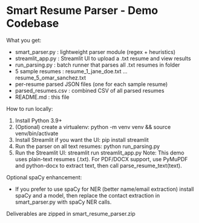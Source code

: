 Smart Resume Parser - Demo Codebase
=====================================

What you get:
- smart_parser.py       : lightweight parser module (regex + heuristics)
- streamlit_app.py      : Streamlit UI to upload a .txt resume and view results
- run_parsing.py        : batch runner that parses all .txt resumes in folder
- 5 sample resumes      : resume_1_jane_doe.txt ... resume_5_omar_sanchez.txt
- per-resume parsed JSON files (one for each sample resume)
- parsed_resumes.csv    : combined CSV of all parsed resumes
- README.md             : this file

How to run locally:
1. Install Python 3.9+
2. (Optional) create a virtualenv: python -m venv venv && source venv/bin/activate
3. Install Streamlit if you want the UI: pip install streamlit
4. Run the parser on all text resumes: python run_parsing.py
5. Run the Streamlit UI: streamlit run streamlit_app.py
Note: This demo uses plain-text resumes (.txt). For PDF/DOCX support, use PyMuPDF and python-docx to extract text, then call parse_resume_text(text).

Optional spaCy enhancement:
- If you prefer to use spaCy for NER (better name/email extraction) install spaCy and a model, then replace the contact extraction in smart_parser.py with spaCy NER calls.

Deliverables are zipped in smart_resume_parser.zip
